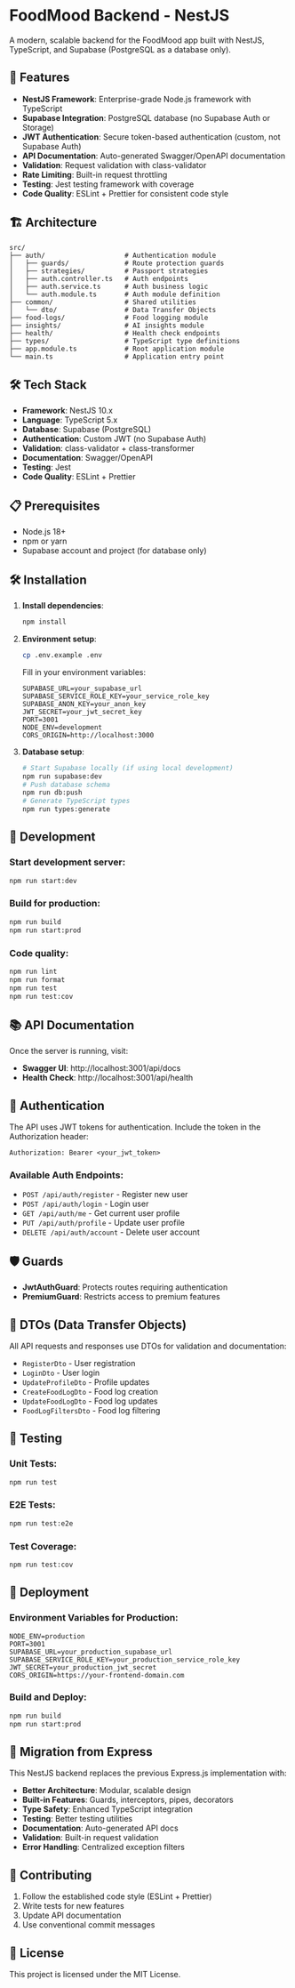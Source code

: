 # FoodMood Backend - NestJS

A modern, scalable backend for the FoodMood app built with NestJS, TypeScript, and Supabase (PostgreSQL as a database only).

## 🚀 Features

- **NestJS Framework**: Enterprise-grade Node.js framework with TypeScript
- **Supabase Integration**: PostgreSQL database (no Supabase Auth or Storage)
- **JWT Authentication**: Secure token-based authentication (custom, not Supabase Auth)
- **API Documentation**: Auto-generated Swagger/OpenAPI documentation
- **Validation**: Request validation with class-validator
- **Rate Limiting**: Built-in request throttling
- **Testing**: Jest testing framework with coverage
- **Code Quality**: ESLint + Prettier for consistent code style

## 🏗️ Architecture

```
src/
├── auth/                    # Authentication module
│   ├── guards/              # Route protection guards
│   ├── strategies/          # Passport strategies
│   ├── auth.controller.ts   # Auth endpoints
│   ├── auth.service.ts      # Auth business logic
│   └── auth.module.ts       # Auth module definition
├── common/                  # Shared utilities
│   └── dto/                 # Data Transfer Objects
├── food-logs/               # Food logging module
├── insights/                # AI insights module
├── health/                  # Health check endpoints
├── types/                   # TypeScript type definitions
├── app.module.ts            # Root application module
└── main.ts                  # Application entry point
```

## 🛠️ Tech Stack

- **Framework**: NestJS 10.x
- **Language**: TypeScript 5.x
- **Database**: Supabase (PostgreSQL)
- **Authentication**: Custom JWT (no Supabase Auth)
- **Validation**: class-validator + class-transformer
- **Documentation**: Swagger/OpenAPI
- **Testing**: Jest
- **Code Quality**: ESLint + Prettier

## 📋 Prerequisites

- Node.js 18+
- npm or yarn
- Supabase account and project (for database only)

## 🛠️ Installation

1. **Install dependencies**:

   ```bash
   npm install
   ```

2. **Environment setup**:

   ```bash
   cp .env.example .env
   ```

   Fill in your environment variables:

   ```env
   SUPABASE_URL=your_supabase_url
   SUPABASE_SERVICE_ROLE_KEY=your_service_role_key
   SUPABASE_ANON_KEY=your_anon_key
   JWT_SECRET=your_jwt_secret_key
   PORT=3001
   NODE_ENV=development
   CORS_ORIGIN=http://localhost:3000
   ```

3. **Database setup**:
   ```bash
   # Start Supabase locally (if using local development)
   npm run supabase:dev
   # Push database schema
   npm run db:push
   # Generate TypeScript types
   npm run types:generate
   ```

## 🚀 Development

### Start development server:

```bash
npm run start:dev
```

### Build for production:

```bash
npm run build
npm run start:prod
```

### Code quality:

```bash
npm run lint
npm run format
npm run test
npm run test:cov
```

## 📚 API Documentation

Once the server is running, visit:

- **Swagger UI**: http://localhost:3001/api/docs
- **Health Check**: http://localhost:3001/api/health

## 🔐 Authentication

The API uses JWT tokens for authentication. Include the token in the Authorization header:

```
Authorization: Bearer <your_jwt_token>
```

### Available Auth Endpoints:

- `POST /api/auth/register` - Register new user
- `POST /api/auth/login` - Login user
- `GET /api/auth/me` - Get current user profile
- `PUT /api/auth/profile` - Update user profile
- `DELETE /api/auth/account` - Delete user account

## 🛡️ Guards

- **JwtAuthGuard**: Protects routes requiring authentication
- **PremiumGuard**: Restricts access to premium features

## 📝 DTOs (Data Transfer Objects)

All API requests and responses use DTOs for validation and documentation:

- `RegisterDto` - User registration
- `LoginDto` - User login
- `UpdateProfileDto` - Profile updates
- `CreateFoodLogDto` - Food log creation
- `UpdateFoodLogDto` - Food log updates
- `FoodLogFiltersDto` - Food log filtering

## 🧪 Testing

### Unit Tests:

```bash
npm run test
```

### E2E Tests:

```bash
npm run test:e2e
```

### Test Coverage:

```bash
npm run test:cov
```

## 🚀 Deployment

### Environment Variables for Production:

```env
NODE_ENV=production
PORT=3001
SUPABASE_URL=your_production_supabase_url
SUPABASE_SERVICE_ROLE_KEY=your_production_service_role_key
JWT_SECRET=your_production_jwt_secret
CORS_ORIGIN=https://your-frontend-domain.com
```

### Build and Deploy:

```bash
npm run build
npm run start:prod
```

## 🧩 Migration from Express

This NestJS backend replaces the previous Express.js implementation with:

- **Better Architecture**: Modular, scalable design
- **Built-in Features**: Guards, interceptors, pipes, decorators
- **Type Safety**: Enhanced TypeScript integration
- **Testing**: Better testing utilities
- **Documentation**: Auto-generated API docs
- **Validation**: Built-in request validation
- **Error Handling**: Centralized exception filters

## 🤝 Contributing

1. Follow the established code style (ESLint + Prettier)
2. Write tests for new features
3. Update API documentation
4. Use conventional commit messages

## 📄 License

This project is licensed under the MIT License.
